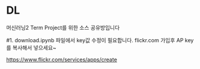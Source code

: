 # DL
머신러닝2 Term Project를 위한 소스 공유방입니다

#1. download.ipynb 파일에서 key값 수정이 필요합니다.
flickr.com 가입후 AP key를 복사해서 넣으세요~

https://www.flickr.com/services/apps/create
